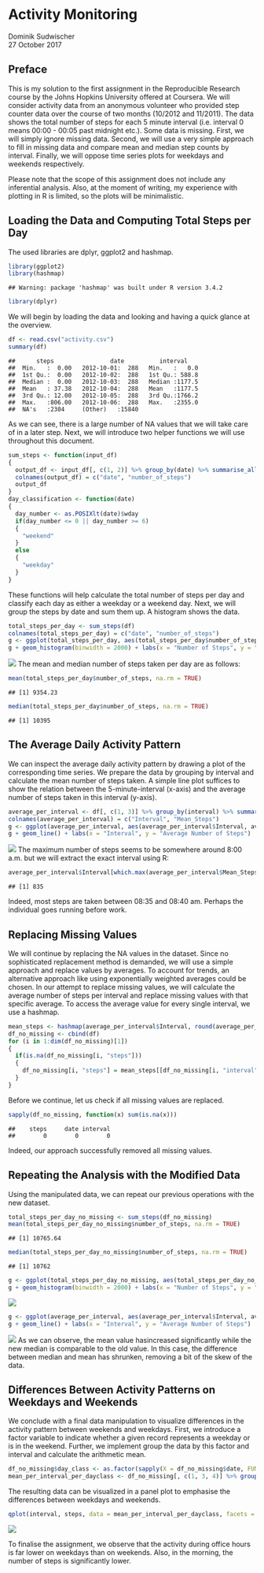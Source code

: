 # Activity Monitoring
Dominik Sudwischer  
27 October 2017  



## Preface
This is my solution to the first assignment in the Reproducible Research course by the Johns Hopkins University offered at Coursera. We will consider activity data from an anonymous volunteer who provided step counter data over the course of two months (10/2012 and 11/2011). The data shows the total number of steps for each 5 minute interval (i.e. interval 0 means 00:00 - 00:05 past midnight etc.). Some data is missing. First, we will simply ignore missing data. Second, we will use a very simple approach to fill in missing data and compare mean and median step counts by interval. Finally, we will oppose time series plots for weekdays and weekends respectively.

Please note that the scope of this assignment does not include any inferential analysis. Also, at the moment of writing, my experience with plotting in R is limited, so the plots will be minimalistic.

## Loading the Data and Computing Total Steps per Day
The used libraries are dplyr, ggplot2 and hashmap.

```r
library(ggplot2)
library(hashmap)
```

```
## Warning: package 'hashmap' was built under R version 3.4.2
```

```r
library(dplyr)
```
We will begin by loading the data and looking and having a quick glance at the overview. 

```r
df <- read.csv("activity.csv")
summary(df)
```

```
##      steps                date          interval     
##  Min.   :  0.00   2012-10-01:  288   Min.   :   0.0  
##  1st Qu.:  0.00   2012-10-02:  288   1st Qu.: 588.8  
##  Median :  0.00   2012-10-03:  288   Median :1177.5  
##  Mean   : 37.38   2012-10-04:  288   Mean   :1177.5  
##  3rd Qu.: 12.00   2012-10-05:  288   3rd Qu.:1766.2  
##  Max.   :806.00   2012-10-06:  288   Max.   :2355.0  
##  NA's   :2304     (Other)   :15840
```
As we can see, there is a large number of NA values that we will take care of in a later step. Next, we will introduce two helper functions we will use throughout this document.

```r
sum_steps <- function(input_df)
{
  output_df <- input_df[, c(1, 2)] %>% group_by(date) %>% summarise_all(funs(sum), na.rm = TRUE)
  colnames(output_df) = c("date", "number_of_steps")
  output_df
}
day_classification <- function(date)
{
  day_number <- as.POSIXlt(date)$wday
  if(day_number <= 0 || day_number >= 6)
  {
    "weekend"
  }
  else
  {
    "weekday"
  }
}
```
These functions will help calculate the total number of steps per day and classify each day as either a weekday or a weekend day.
Next, we will group the steps by date and sum them up. A histogram shows the data.

```r
total_steps_per_day <- sum_steps(df)
colnames(total_steps_per_day) = c("date", "number_of_steps")
g <- ggplot(total_steps_per_day, aes(total_steps_per_day$number_of_steps))
g + geom_histogram(binwidth = 2000) + labs(x = "Number of Steps", y = "Count")
```

![](PA1_template_files/figure-html/3-1.png)<!-- -->
The mean and median number of steps taken per day are as follows:

```r
mean(total_steps_per_day$number_of_steps, na.rm = TRUE)
```

```
## [1] 9354.23
```

```r
median(total_steps_per_day$number_of_steps, na.rm = TRUE)
```

```
## [1] 10395
```

## The Average Daily Activity Pattern
We can inspect the average daily activity pattern by drawing a plot of the corresponding time series. We prepare the data by grouping by interval and calculate the mean number of steps taken. A simple line plot suffices to show the relation between the 5-minute-interval (x-axis) and the average number of steps taken in this interval (y-axis).

```r
average_per_interval <- df[, c(1, 3)] %>% group_by(interval) %>% summarise_all(funs(mean), na.rm = TRUE)
colnames(average_per_interval) = c("Interval", "Mean_Steps")
g <- ggplot(average_per_interval, aes(average_per_interval$Interval, average_per_interval$Mean_Steps))
g + geom_line() + labs(x = "Interval", y = "Average Number of Steps")
```

![](PA1_template_files/figure-html/5-1.png)<!-- -->
The maximum number of steps seems to be somewhere around 8:00 a.m. but we will extract the exact interval using R:

```r
average_per_interval$Interval[which.max(average_per_interval$Mean_Steps)]
```

```
## [1] 835
```
Indeed, most steps are taken between 08:35 and 08:40 am. Perhaps the individual goes running before work.

## Replacing Missing Values
We will continue by replacing the NA values in the dataset. Since no sophisticated replacement method is demanded, we will use a simple approach and replace values by averages. To account for trends, an alternative approach like using exponentially weighted averages could be chosen.
In our attempt to replace missing values, we will calculate the average number of steps per interval and replace missing values with that specific average. To access the average value for every single interval, we use a hashmap.

```r
mean_steps <- hashmap(average_per_interval$Interval, round(average_per_interval$Mean_Steps))
df_no_missing <- cbind(df)
for (i in 1:dim(df_no_missing)[1])
{
  if(is.na(df_no_missing[i, "steps"]))
  {
    df_no_missing[i, "steps"] = mean_steps[[df_no_missing[i, "interval"]]]
  }
}
```
Before we continue, let us check if all missing values are replaced.

```r
sapply(df_no_missing, function(x) sum(is.na(x)))
```

```
##    steps     date interval 
##        0        0        0
```
Indeed, our approach successfully removed all missing values.

## Repeating the Analysis with the Modified Data
Using the manipulated data, we can repeat our previous operations with the new dataset.

```r
total_steps_per_day_no_missing <- sum_steps(df_no_missing)
mean(total_steps_per_day_no_missing$number_of_steps, na.rm = TRUE)
```

```
## [1] 10765.64
```

```r
median(total_steps_per_day_no_missing$number_of_steps, na.rm = TRUE)
```

```
## [1] 10762
```

```r
g <- ggplot(total_steps_per_day_no_missing, aes(total_steps_per_day_no_missing$number_of_steps))
g + geom_histogram(binwidth = 2000) + labs(x = "Number of Steps", y = "Count")
```

![](PA1_template_files/figure-html/9-1.png)<!-- -->

```r
g <- ggplot(average_per_interval, aes(average_per_interval$Interval, average_per_interval$Mean_Steps))
g + geom_line() + labs(x = "Interval", y = "Average Number of Steps")
```

![](PA1_template_files/figure-html/9-2.png)<!-- -->
As we can observe, the mean value hasincreased significantly while the new median is comparable to the old value. In this case, the difference between median and mean has shrunken, removing a bit of the skew of the data. 

## Differences Between Activity Patterns on Weekdays and Weekends
We conclude with a final data manipulation to visualize differences in the activity pattern between weekends and weekdays. First, we introduce a factor variable to indicate whether a given record represents a weekday or is in the weekend. Further, we implement group the data by this factor and interval and calculate the arithmetic mean.

```r
df_no_missing$day_class <- as.factor(sapply(X = df_no_missing$date, FUN = day_classification))
mean_per_interval_per_dayclass <- df_no_missing[, c(1, 3, 4)] %>% group_by(interval, day_class) %>% summarise_all(funs(mean), na.rm = TRUE)
```
The resulting data can be visualized in a panel plot to emphasise the differences between weekdays and weekends.

```r
qplot(interval, steps, data = mean_per_interval_per_dayclass, facets = ~day_class, geom = "line")
```

![](PA1_template_files/figure-html/11-1.png)<!-- -->

To finalise the assignment, we observe that the activity during office hours is far lower on weekdays than on weekends. Also, in the morning, the number of steps is significantly lower.
